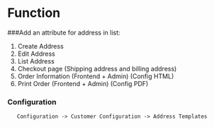 # Function 
###Add an attribute for address in list:

1. Create Address
2. Edit Address
3. List Address
4. Checkout page (Shipping address and billing address)
4. Order Information (Frontend + Admin) (Config HTML)
5. Print Order (Frontend + Admin) (Config PDF)
 
### Configuration

       Configuration -> Customer Configuration -> Address Templates

